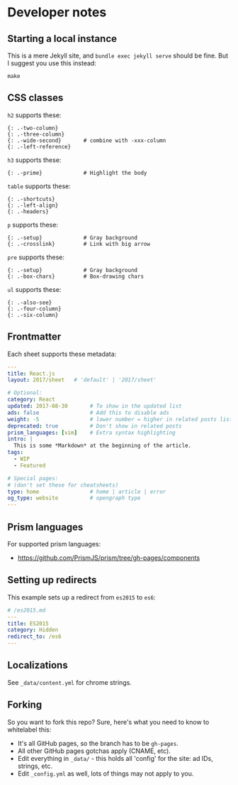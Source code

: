 # Developer notes

## Starting a local instance

This is a mere Jekyll site, and `bundle exec jekyll serve` should be fine. But I suggest you use this instead:

```
make
```

## CSS classes

`h2` supports these:

    {: .-two-column}
    {: .-three-column}
    {: .-wide-second}       # combine with -xxx-column
    {: .-left-reference}

`h3` supports these:

    {: .-prime}             # Highlight the body

`table` supports these:

    {: .-shortcuts}
    {: .-left-align}
    {: .-headers}

`p` supports these:

    {: .-setup}             # Gray background
    {: .-crosslink}         # Link with big arrow

`pre` supports these:

    {: .-setup}             # Gray background
    {: .-box-chars}         # Box-drawing chars

`ul` supports these:

    {: .-also-see}
    {: .-four-column}
    {: .-six-column}

## Frontmatter

Each sheet supports these metadata:

```yml
---
title: React.js
layout: 2017/sheet   # 'default' | '2017/sheet'

# Optional:
category: React
updated: 2017-08-30       # To show in the updated list
ads: false                # Add this to disable ads
weight: -5                # lower number = higher in related posts list
deprecated: true          # Don't show in related posts
prism_languages: [vim]    # Extra syntax highlighting
intro: |
  This is some *Markdown* at the beginning of the article.
tags:
  - WIP
  - Featured

# Special pages:
# (don't set these for cheatsheets)
type: home                # home | article | error
og_type: website          # opengraph type
---
```

## Prism languages

For supported prism languages:

- <https://github.com/PrismJS/prism/tree/gh-pages/components>

## Setting up redirects

This example sets up a redirect from `es2015` to `es6`:

```yml
# /es2015.md
---
title: ES2015
category: Hidden
redirect_to: /es6
---
```

## Localizations

See `_data/content.yml` for chrome strings.

## Forking

So you want to fork this repo? Sure, here's what you need to know to whitelabel this:

- It's all GitHub pages, so the branch has to be `gh-pages`.
- All other GitHub pages gotchas apply (CNAME, etc).
- Edit everything in `_data/` - this holds all 'config' for the site: ad IDs, strings, etc.
- Edit `_config.yml` as well, lots of things may not apply to you.
